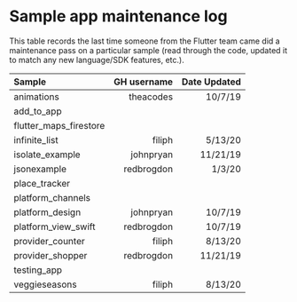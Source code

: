 # Sample app maintenance log

This table records the last time someone from the Flutter team came did a
maintenance pass on a particular sample (read through the code, updated it to
match any new language/SDK features, etc.).

| Sample                    | GH username        | Date Updated   |
| :------------------------ | -----------------: | -------------: |
| animations                | theacodes          | 10/7/19        |
| add_to_app                |                    |                |
| flutter_maps_firestore    |                    |                |
| infinite_list             | filiph             | 5/13/20        |
| isolate_example           | johnpryan          | 11/21/19       |
| jsonexample               | redbrogdon         | 1/3/20         |
| place_tracker             |                    |                |
| platform_channels         |                    |                |
| platform_design           | johnpryan          | 10/7/19        |
| platform_view_swift       | redbrogdon         | 10/7/19        |
| provider_counter          | filiph             | 8/13/20        |
| provider_shopper          | redbrogdon         | 11/21/19       |
| testing_app               |                    |                |
| veggieseasons             | filiph             | 8/13/20        |
